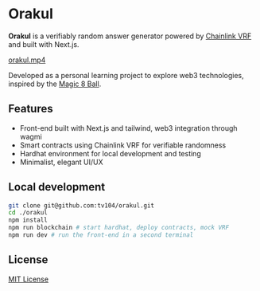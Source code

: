 # Orakul

**Orakul** is a verifiably random answer generator powered by [Chainlink VRF](https://docs.chain.link/vrf) and built with Next.js.

[orakul.mp4](https://github.com/user-attachments/assets/e7a07647-0ae6-4306-95e5-2f70a977a143)

Developed as a personal learning project to explore web3 technologies, inspired by the [Magic 8 Ball](https://en.wikipedia.org/wiki/Magic_8_Ball).

## Features

- Front-end built with Next.js and tailwind, web3 integration through wagmi
- Smart contracts using Chainlink VRF for verifiable randomness
- Hardhat environment for local development and testing
- Minimalist, elegant UI/UX

## Local development

```bash
git clone git@github.com:tv104/orakul.git
cd ./orakul
npm install
npm run blockchain # start hardhat, deploy contracts, mock VRF
npm run dev # run the front-end in a second terminal
```

## License

[MIT License](LICENSE)
